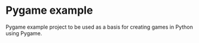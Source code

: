 # Pygame example
Pygame example project to be used as a basis for creating games in Python using Pygame.
